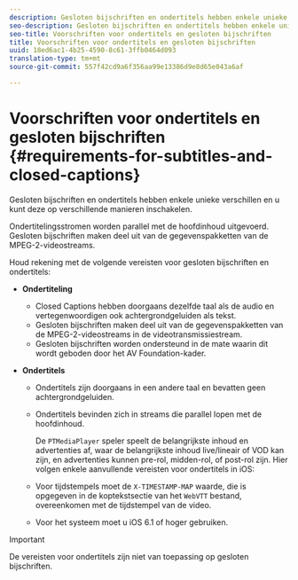 ```yaml
---
description: Gesloten bijschriften en ondertitels hebben enkele unieke verschillen en u kunt deze op verschillende manieren inschakelen.
seo-description: Gesloten bijschriften en ondertitels hebben enkele unieke verschillen en u kunt deze op verschillende manieren inschakelen.
seo-title: Voorschriften voor ondertitels en gesloten bijschriften
title: Voorschriften voor ondertitels en gesloten bijschriften
uuid: 18ed6ac1-4b25-4590-8c61-3ffb0464d093
translation-type: tm+mt
source-git-commit: 557f42cd9a6f356aa99e13386d9e8d65e043a6af

---
```



# Voorschriften voor ondertitels en gesloten bijschriften {#requirements-for-subtitles-and-closed-captions}

Gesloten bijschriften en ondertitels hebben enkele unieke verschillen en u kunt deze op verschillende manieren inschakelen.

Ondertitelingsstromen worden parallel met de hoofdinhoud uitgevoerd. Gesloten bijschriften maken deel uit van de gegevenspakketten van de MPEG-2-videostreams.

Houd rekening met de volgende vereisten voor gesloten bijschriften en ondertitels:

* **Ondertiteling**

   * Closed Captions hebben doorgaans dezelfde taal als de audio en vertegenwoordigen ook achtergrondgeluiden als tekst.
   * Gesloten bijschriften maken deel uit van de gegevenspakketten van de MPEG-2-videostreams in de videotransmissiestream.
   * Gesloten bijschriften worden ondersteund in de mate waarin dit wordt geboden door het AV Foundation-kader.

* **Ondertitels**

   * Ondertitels zijn doorgaans in een andere taal en bevatten geen achtergrondgeluiden.
   * Ondertitels bevinden zich in streams die parallel lopen met de hoofdinhoud.

      De `PTMediaPlayer` speler speelt de belangrijkste inhoud en advertenties af, waar de belangrijkste inhoud live/lineair of VOD kan zijn, en advertenties kunnen pre-rol, midden-rol, of post-rol zijn.
   Hier volgen enkele aanvullende vereisten voor ondertitels in iOS:

   * Voor tijdstempels moet de `X-TIMESTAMP-MAP` waarde, die is opgegeven in de koptekstsectie van het `WebVTT` bestand, overeenkomen met de tijdstempel van de video.

   * Voor het systeem moet u iOS 6.1 of hoger gebruiken.


>[!IMPORTANT]
>
>De vereisten voor ondertitels zijn niet van toepassing op gesloten bijschriften.